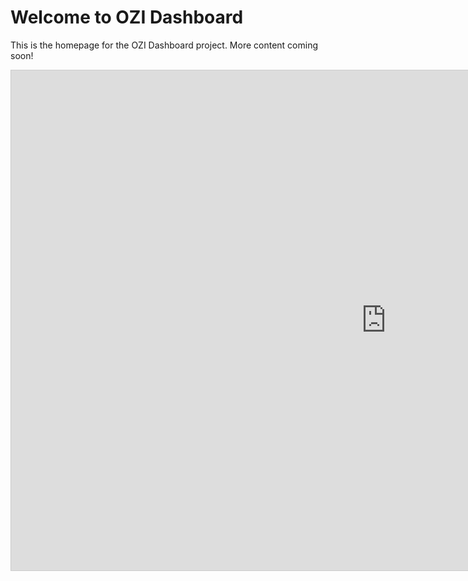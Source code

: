 # Welcome to OZI Dashboard

This is the homepage for the OZI Dashboard project. More content coming soon!


<iframe 
    src="http://138.199.148.110:8050/page2/" 
    width="1200" 
    height="800" 
    style="border:1px solid #ccc;">
</iframe>